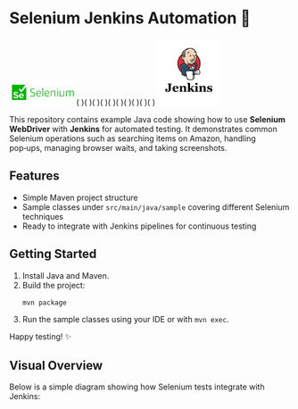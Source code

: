 # Selenium Jenkins Automation 🚀

<!-- Local logos stored in the `images` folder -->
<img src="images/selenium.png" alt="Selenium Logo" width="120"/>(&nbsp;)(&nbsp;)(&nbsp;)(&nbsp;)(&nbsp;)(&nbsp;)(&nbsp;)(&nbsp;)(&nbsp;)(&nbsp;)<img src="images/jenkins.png" alt="Jenkins Logo" width="120"/>

This repository contains example Java code showing how to use **Selenium WebDriver** with **Jenkins** for automated testing. It demonstrates common Selenium operations such as searching items on Amazon, handling pop‑ups, managing browser waits, and taking screenshots.

## Features
- Simple Maven project structure
- Sample classes under `src/main/java/sample` covering different Selenium techniques
- Ready to integrate with Jenkins pipelines for continuous testing

## Getting Started
1. Install Java and Maven.
2. Build the project:
   ```bash
   mvn package
   ```
3. Run the sample classes using your IDE or with `mvn exec`.

Happy testing! :sparkles:

## Visual Overview
Below is a simple diagram showing how Selenium tests integrate with Jenkins:

